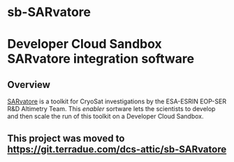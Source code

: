 sb-SARvatore
============
#  Developer Cloud Sandbox SARvatore integration software


## Overview

[SARvatore](http://seom.esa.int/LPS13/36c7c92e/A_Toolkit_for_CryoSat_Investigations_by_the_ESRIN_EOP-SER_Altimetry_Team_LPS.pdf) is a toolkit for CryoSat investigations by the ESA-ESRIN EOP-SER R&D Altimetry Team. This _enabler_ sortware lets the scientists to develop and then scale the run of this toolkit on a Developer Cloud Sandbox.

## This project was moved to https://git.terradue.com/dcs-attic/sb-SARvatore 
